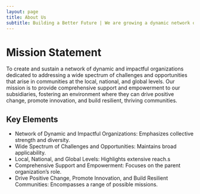 ```yaml
---
layout: page
title: About Us
subtitle: Building a Better Future | We are growing a dynamic network of non-profits dedicated to tackling challenges and seizing opportunities from local to global levels.
---
```


# Mission Statement

To create and sustain a network of dynamic and impactful organizations dedicated to addressing a wide spectrum of challenges and opportunities that arise in communities at the local, national, and global levels. Our mission is to provide comprehensive support and empowerment to our subsidiaries, fostering an environment where they can drive positive change, promote innovation, and build resilient, thriving communities.

## Key Elements

* Network of Dynamic and Impactful Organizations: Emphasizes collective strength and diversity.
* Wide Spectrum of Challenges and Opportunities: Maintains broad applicability.
* Local, National, and Global Levels: Highlights extensive reach.s
* Comprehensive Support and Empowerment: Focuses on the parent organization’s role.
* Drive Positive Change, Promote Innovation, and Build Resilient Communities: Encompasses a range of possible missions.